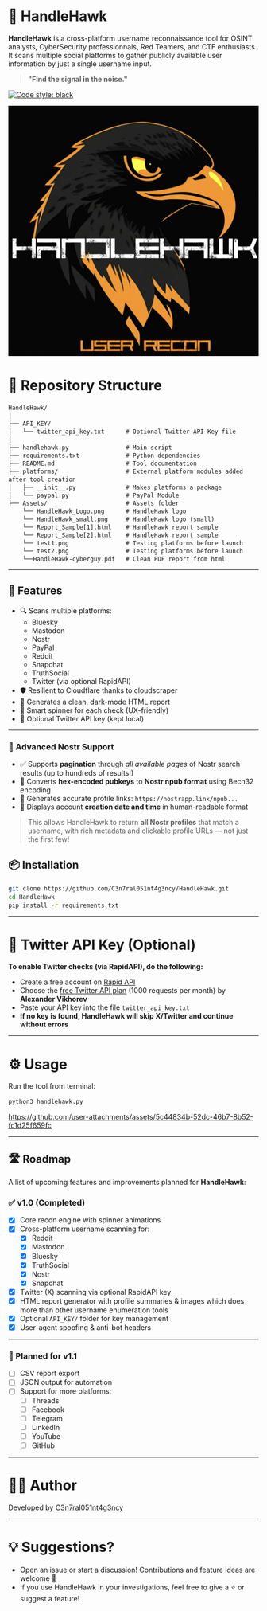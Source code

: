 # 🦅 HandleHawk

**HandleHawk** is a cross-platform username reconnaissance tool for OSINT analysts, CyberSecurity professionnals, Red Teamers, and CTF enthusiasts. 
It scans multiple social platforms to gather publicly available user information by just a single username input.

> **"Find the signal in the noise."**

[![Code style: black](https://img.shields.io/badge/code%20style-black-000000.svg)](https://github.com/psf/black)

<p align="center">
  <img src="Assets/HandleHawk_Logo.png" alt="HandleHawk Logo" width="733">
</p>


# 📁 Repository Structure



```
HandleHawk/
│
├── API_KEY/
│   └── twitter_api_key.txt      # Optional Twitter API Key file
│
├── handlehawk.py                # Main script
├── requirements.txt             # Python dependencies
├── README.md                    # Tool documentation
├── platforms/                   # External platform modules added after tool creation
│   ├── __init__.py              # Makes platforms a package
│   └── paypal.py                # PayPal Module
├── Assets/                      # Assets folder
    └── HandleHawk_Logo.png      # HandleHawk logo
    └── HandleHawk_small.png     # HandleHawk logo (small)
    └── Report_Sample[1].html    # HandleHawk report sample
    └── Report_Sample[2].html    # HandleHawk report sample
    └── test1.png                # Testing platforms before launch
    └── test2.png                # Testing platforms before launch
    └──HandleHawk-cyberguy.pdf   # Clean PDF report from html

```

---

## 🚀 Features

- 🔍 Scans multiple platforms:
  - Bluesky
  - Mastodon
  - Nostr
  - PayPal
  - Reddit
  - Snapchat
  - TruthSocial
  - Twitter (via optional RapidAPI)
- 🛡️ Resilient to Cloudflare thanks to cloudscraper
- 📄 Generates a clean, dark-mode HTML report
- 🧠 Smart spinner for each check (UX-friendly)
- 🔐 Optional Twitter API key (kept local)

---

### 🧠 Advanced Nostr Support

- ✅ Supports **pagination** through *all available pages* of Nostr search results (up to hundreds of results!)
- 🔁 Converts **hex-encoded pubkeys** to **Nostr npub format** using Bech32 encoding
- 🔗 Generates accurate profile links: `https://nostrapp.link/npub...`
- 📅 Displays account **creation date and time** in human-readable format

> This allows HandleHawk to return **all Nostr profiles** that match a username, with rich metadata and clickable profile URLs — not just the first few!


## 📦 Installation

```bash
git clone https://github.com/C3n7ral051nt4g3ncy/HandleHawk.git
cd HandleHawk
pip install -r requirements.txt
```

---

# 🔑 Twitter API Key (Optional)

**To enable Twitter checks (via RapidAPI), do the following:**

- Create a free account on [Rapid API](https://rapidapi.com/)
- Choose the [free Twitter API plan](https://rapidapi.com/alexanderxbx/api/twitter-api45) (1000 requests per month) by **Alexander Vikhorev**
- Paste your API key into the file `twitter_api_key.txt`
- **If no key is found, HandleHawk will skip X/Twitter and continue without errors**

---

# ⚙️ Usage
Run the tool from terminal:

```bash
python3 handlehawk.py
```


https://github.com/user-attachments/assets/5c44834b-52dc-46b7-8b52-fc1d25f659fc

---
## 🛣️ Roadmap

A list of upcoming features and improvements planned for **HandleHawk**:

### ✅ v1.0 (Completed)
- [x] Core recon engine with spinner animations  
- [x] Cross-platform username scanning for:
  - [x] Reddit  
  - [x] Mastodon  
  - [x] Bluesky  
  - [x] TruthSocial  
  - [x] Nostr
  - [x] Snapchat  
- [x] Twitter (X) scanning via optional RapidAPI key  
- [x] HTML report generator with profile summaries & images which does more than other username enumeration tools
- [x] Optional `API_KEY/` folder for key management  
- [x] User-agent spoofing & anti-bot headers  

---

### 🧠 Planned for v1.1
  
- [ ] CSV report export  
- [ ] JSON output for automation
- [ ] Support for more platforms:
  - [ ] Threads
  - [ ] Facebook
  - [ ] Telegram  
  - [ ] LinkedIn
  - [ ] YouTube
  - [ ] GitHub

---

# 👨‍💻 Author

Developed by [C3n7ral051nt4g3ncy](https://github.com/C3n7ral051nt4g3ncy)

---

# 💡 Suggestions?

- Open an issue or start a discussion! Contributions and feature ideas are welcome 🦅
- If you use HandleHawk in your investigations, feel free to give a ⭐️ or suggest a feature!























